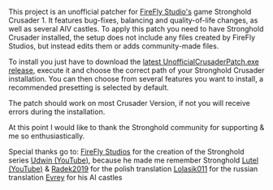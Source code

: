 This project is an unofficial patcher for [FireFly Studio's](https://fireflyworlds.com/) game Stronghold Crusader 1.
It features bug-fixes, balancing and quality-of-life changes, as well as several AIV castles.
To apply this patch you need to have Stronghold Crusader installed, the setup does not include any files
created by FireFly Studios, but instead edits them or adds community-made files.

To install you just have to download the [latest UnofficialCrusaderPatch.exe release](https://github.com/Sh0wdown/UnofficialCrusaderPatch/releases), execute it and choose the correct path of your Stronghold Crusader installation. You can then choose from several features you want to install, a recommended presetting is selected by default.

The patch should work on most Crusader Version, if not you will receive errors during the installation.

At this point I would like to thank the Stronghold community for supporting &
me so enthusiastically.

Special thanks go to:
[FireFly Studios](https://fireflyworlds.com/) for the creation of the Stronghold series
[Udwin (YouTube)](https://www.youtube.com/user/UdwinLP), because he made me remember Stronghold
[Lutel (YouTube)](https://www.youtube.com/user/MrLutel05) & [Radek2019](https://github.com/Radek2019) for the polish translation
[Lolasik011](https://github.com/Lolasik011) for the russian translation
[Evrey](https://github.com/Evrey) for his AI castles